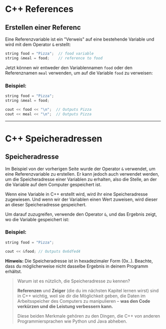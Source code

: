 # C++ References
## Erstellen einer Referenc
Eine Referenzvariable ist ein "Verweis" auf eine bestehende Variable und wird mit dem Operator `&` erstellt:
```cpp
string food = "Pizza";  // food variable
string &meal = food;    // reference to food
```
Jetzt können wir entweder den Variablennamen `food` oder den Referenznamen `meal` verwenden, um auf die Variable `food` zu verweisen:
### Beispiel:
```cpp
string food = "Pizza";
string &meal = food;

cout << food << "\n";  // Outputs Pizza
cout << meal << "\n";  // Outputs Pizza
```

------

# C++ Speicheradressen
## Speicheradresse
Im Beispiel von der vorherigen Seite wurde der Operator `&` verwendet, um eine Referenzvariable zu erstellen. Er kann jedoch auch verwendet werden, um die Speicheradresse einer Variablen zu erhalten, also die Stelle, an der die Variable auf dem Computer gespeichert ist.

Wenn eine Variable in C++ erstellt wird, wird ihr eine Speicheradresse zugewiesen. Und wenn wir der Variablen einen Wert zuweisen, wird dieser an dieser Speicheradresse gespeichert.

Um darauf zuzugreifen, verwende den Operator `&`, und das Ergebnis zeigt, wo die Variable gespeichert ist:
### Beispiel:
```cpp
string food = "Pizza";

cout << &food; // Outputs 0x6dfed4
```
**Hinweis:** Die Speicheradresse ist in hexadezimaler Form (0x..). Beachte, dass du möglicherweise nicht dasselbe Ergebnis in deinem Programm erhältst.

> Warum ist es nützlich, die Speicheradresse zu kennen?
>
> **Referenzen** und **Zeiger** (die du im nächsten Kapitel lernen wirst) sind in C++ wichtig, weil sie dir die Möglichkeit geben, die Daten im Arbeitsspeicher des Computers zu manipulieren – **was den Code verkürzen und die Leistung verbessern kann.**
>
> Diese beiden Merkmale gehören zu den Dingen, die C++ von anderen Programmiersprachen wie Python und Java abheben.
